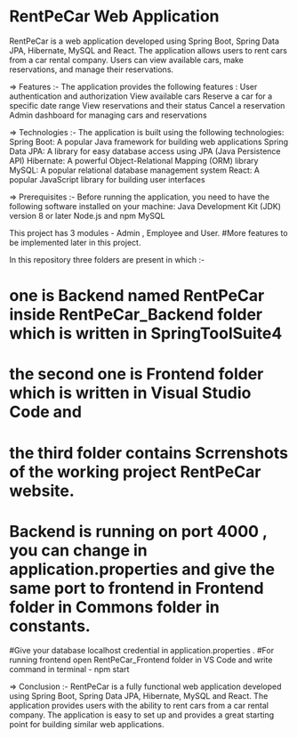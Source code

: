# RentPeCar Web Application

RentPeCar is a web application developed using Spring Boot, Spring Data JPA, Hibernate, MySQL and React. The application allows users to rent cars from a car rental company. Users can view available cars, make reservations, and manage their reservations.

=> Features :-
The application provides the following features :
User authentication and authorization
View available cars
Reserve a car for a specific date range
View reservations and their status
Cancel a reservation
Admin dashboard for managing cars and reservations

=> Technologies :-
The application is built using the following technologies:
Spring Boot: A popular Java framework for building web applications
Spring Data JPA: A library for easy database access using JPA (Java Persistence API)
Hibernate: A powerful Object-Relational Mapping (ORM) library
MySQL: A popular relational database management system
React: A popular JavaScript library for building user interfaces

=> Prerequisites :-
Before running the application, you need to have the following software installed on your machine:
Java Development Kit (JDK) version 8 or later
Node.js and npm
MySQL


This project has 3 modules - Admin , Employee and User.
#More features to be implemented later in this project.

In this repository three folders are present in which :-
  # one is Backend named RentPeCar inside RentPeCar_Backend folder which is written in SpringToolSuite4
  # the second one is Frontend folder which is written in Visual Studio Code and 
  #  the third folder contains Scrrenshots of the working project RentPeCar website.

# Backend is running on port 4000 , you can change in application.properties and give the same port to frontend in Frontend folder in Commons folder in constants.
#Give your database localhost credential in application.properties .
#For running frontend open RentPeCar_Frontend folder in VS Code and write command in terminal - npm start

=> Conclusion :-
RentPeCar is a fully functional web application developed using Spring Boot, Spring Data JPA, Hibernate, MySQL and React. The application provides users with the ability to rent cars from a car rental company. The application is easy to set up and provides a great starting point for building similar web applications.
